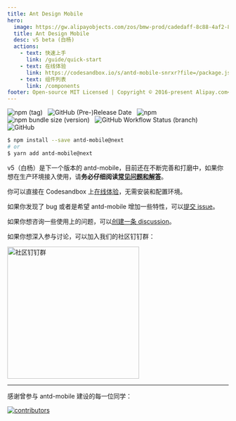 ```yaml
---
title: Ant Design Mobile
hero:
  image: https://gw.alipayobjects.com/zos/bmw-prod/cadedaff-8c88-4af2-870f-0574d322761c.svg
  title: Ant Design Mobile
  desc: v5 beta (白杨)
  actions:
    - text: 快速上手
      link: /guide/quick-start
    - text: 在线体验
      link: https://codesandbox.io/s/antd-mobile-snrxr?file=/package.json
    - text: 组件列表
      link: /components
footer: Open-source MIT Licensed | Copyright © 2016-present Alipay.com<br />Powered by [dumi](https://d.umijs.org)
---
```


![npm (tag)](https://img.shields.io/npm/v/antd-mobile/next)
&nbsp;
![GitHub (Pre-)Release Date](https://img.shields.io/github/release-date-pre/ant-design/ant-design-mobile)
&nbsp;
![npm](https://img.shields.io/npm/dw/antd-mobile-v5-count)
&nbsp;
![npm bundle size (version)](https://img.shields.io/bundlephobia/min/antd-mobile/next)
&nbsp;
![GitHub Workflow Status (branch)](https://img.shields.io/github/workflow/status/ant-design/ant-design-mobile/Check/v5)
&nbsp;
![GitHub](https://img.shields.io/github/license/ant-design/ant-design-mobile)

```bash
$ npm install --save antd-mobile@next
# or
$ yarn add antd-mobile@next
```

v5（白杨）是下一个版本的 antd-mobile，目前还在不断完善和打磨中，如果你想在生产环境接入使用，请**务必仔细阅读[常见问题和解答](/guide/faq)**。

你可以直接在 Codesandbox 上[在线体验](https://codesandbox.io/s/antd-mobile-snrxr?file=/package.json)，无需安装和配置环境。

如果你发现了 bug 或者是希望 antd-mobile 增加一些特性，可以[提交 issue](https://github.com/ant-design/ant-design-mobile/issues/new)。

如果你想咨询一些使用上的问题，可以[创建一条 discussion](https://github.com/ant-design/ant-design-mobile/discussions)。

如果你想深入参与讨论，可以加入我们的社区钉钉群：

<img src="https://gw.alipayobjects.com/mdn/rms_25513e/afts/img/A*8G6wSrrp1DoAAAAAAAAAAAAAARQnAQ" alt="社区钉钉群" width="300"></img>

---

感谢曾参与 antd-mobile 建设的每一位同学：

<a href="https://github.com/ant-design/ant-design-mobile/graphs/contributors">
  <img src="https://opencollective.com/ant-design-mobile/contributors.svg?width=960&button=false" alt="contributors" />
</a>
